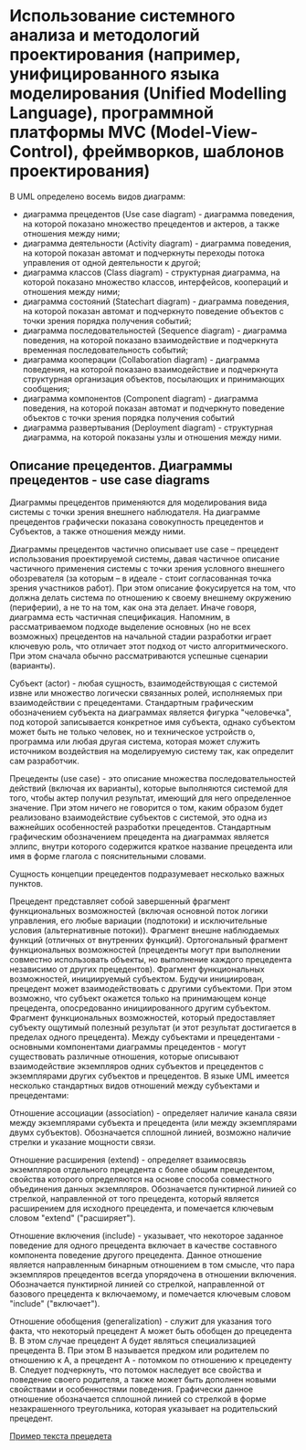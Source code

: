 # Использование системного анализа и методологий проектирования (например, унифицированного языка моделирования (Unified Modelling Language), программной платформы MVC (Model-View-Control), фреймворков, шаблонов проектирования)

В UML определено восемь видов диаграмм:
- диаграмма прецедентов (Use case diagram) - диаграмма поведения, на которой показано множество прецедентов и актеров, а также отношения между ними;
- диаграмма деятельности (Activity diagram) - диаграмма поведения, на которой показан автомат и подчеркнуты переходы потока управления от одной деятельности к другой;
- диаграмма классов (Class diagram) - структурная диаграмма, на которой показано множество классов, интерфейсов, коопераций и отношения между ними;
- диаграмма состояний (Statechart diagram) - диаграмма поведения, на которой показан автомат и подчеркнуто поведение объектов с точки зрения порядка получения событий;
- диаграмма последовательностей (Sequence diagram) - диаграмма поведения, на которой показано взаимодействие и подчеркнута временная последовательность событий;
- диаграмма кооперации (Collaboration diagram) - диаграмма поведения, на которой показано взаимодействие и подчеркнута структурная организация объектов, посылающих и принимающих сообщения;
- диаграмма компонентов (Component diagram) - диаграмма поведения, на которой показан автомат и подчеркнуто поведение объектов с точки зрения порядка получения событий
- диаграмма развертывания (Deployment diagram) - структурная диаграмма, на которой показаны узлы и отношения между ними.



## Описание прецедентов. Диаграммы прецедентов - use case diagrams

Диаграммы прецедентов применяются для моделирования вида системы с точки зрения внешнего наблюдателя. На диаграмме прецедентов графически показана совокупность прецедентов и Субъектов, а также отношения между ними.

Диаграммы прецедентов частично описывает use case – прецедент использования проектируемой системы, давая частичное описание частичного применения системы с точки зрения условного внешнего обозревателя (за которым – в идеале - стоит согласованная точка зрения участников работ). При этом описание фокусируется на том, что должна делать система по отношению к своему внешнему окружению (периферии), а не то на том, как она эта делает.
Иначе говоря, диаграмма есть частичная спецификация. Напомним, в рассматриваемом подходе выделение основных (но не всех возможных) прецедентов на начальной стадии разработки играет ключевую роль, что отличает этот подход от чисто алгоритмического. При этом сначала обычно рассматриваются успешные сценарии (варианты).

Субъект (actor) - любая сущность, взаимодействующая с системой извне или множество логически связанных ролей, исполняемых при взаимодействии с прецедентами. Стандартным графическим обозначением субъекта на диаграммах является фигурка "человечка", под которой записывается конкретное имя субъекта, однако субъектом может быть не только человек, но и техническое устройств о, программа или любая другая система, которая может служить источником воздействия на моделируемую систему так, как определит сам разработчик.

Прецеденты (use case) - это описание множества последовательностей действий (включая их варианты), которые выполняются системой для того, чтобы актер получил результат, имеющий для него определенное значение. При этом ничего не говорится о том, каким образом будет реализовано взаимодействие субъектов с системой, это одна из важнейших особенностей разработки прецедентов. Стандартным графическим обозначением прецедента на диаграммах является эллипс, внутри которого содержится краткое название прецедента или имя в форме глагола с пояснительными словами.

Сущность концепции прецедентов подразумевает несколько важных пунктов.

Прецедент представляет собой завершенный фрагмент функциональных возможностей (включая основной поток логики управления, его любые вариации (подпотоки) и исключительные условия (альтернативные потоки)).
Фрагмент внешне наблюдаемых функций (отличных от внутренних функций).
Ортогональный фрагмент функциональных возможностей (прецеденты могут при выполнении совместно использовать объекты, но выполнение каждого прецедента независимо от других прецедентов).
Фрагмент функциональных возможностей, инициируемый субъектом. Будучи инициирован, прецедент может взаимодействовать с другими субъектоми. При этом возможно, что субъект окажется только на принимающем конце прецедента, опосредованно инициированного другим субъектом.
Фрагмент функциональных возможностей, который предоставляет субъекту ощутимый полезный результат (и этот результат достигается в пределах одного прецедента).
Между субъектами и прецедентами - основными компонентами диаграммы прецедентов - могут существовать различные отношения, которые описывают взаимодействие экземпляров одних субъектов и прецедентов с экземплярами других субъектов и прецедентов. В языке UML имеется несколько стандартных видов отношений между субъектами и прецедентами:

Отношение ассоциации (association) - определяет наличие канала связи между экземплярами субъекта и прецедента (или между экземплярами двумх субъектов). Обозначается сплошной линией, возможно наличие стрелки и указание мощности связи.

Отношение расширения (extend) - определяет взаимосвязь экземпляров отдельного прецедента с более общим прецедентом, свойства которого определяются на основе способа совместного объединения данных экземпляров. Обозначается пунктирной линией со стрелкой, направленной от того прецедента, который является расширением для исходного прецедента, и помечается ключевым словом "extend" ("расширяет").

Отношение включения (include) - указывает, что некоторое заданное поведение для одного прецедента включает в качестве составного компонента поведение другого прецедента. Данное отношение является направленным бинарным отношением в том смысле, что пара экземпляров прецедентов всегда упорядочена в отношении включения. Обозначается пунктирной линией со стрелкой, направленной от базового прецедента к включаемому, и помечается ключевым словом "include" ("включает").

Отношение обобщения (generalization) - служит для указания того факта, что некоторый прецедент А может быть обобщен до прецедента В. В этом случае прецедент А будет являться специализацией прецедента В. При этом В называется предком или родителем по отношению к А, а прецедент А - потомком по отношению к прецеденту В. Следует подчеркнуть, что потомок наследует все свойства и поведение своего родителя, а также может быть дополнен новыми свойствами и особенностями поведения. Графически данное отношение обозначается сплошной линией со стрелкой в форме незакрашенного треугольника, которая указывает на родительский прецедент.

[Пример текста прецедета](https://www.planerka.info/img/Diagramma-precedentov-(variantov-ispolzovaniya)-UML_000004.jpg)
